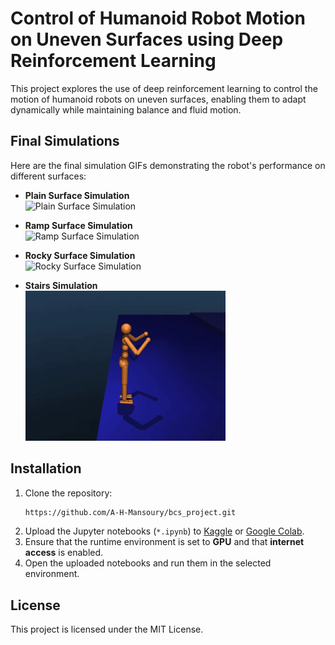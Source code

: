 # Control of Humanoid Robot Motion on Uneven Surfaces using Deep Reinforcement Learning

This project explores the use of deep reinforcement learning to control the motion of humanoid robots on uneven surfaces, enabling them to adapt dynamically while maintaining balance and fluid motion.

## Final Simulations

Here are the final simulation GIFs demonstrating the robot's performance on different surfaces:

- **Plain Surface Simulation**  
  ![Plain Surface Simulation](./assets/Final_Plain.gif)

- **Ramp Surface Simulation**  
  ![Ramp Surface Simulation](./assets/Final_Ramp.gif)

- **Rocky Surface Simulation**  
  ![Rocky Surface Simulation](./assets/Final_Rocky.gif)

- **Stairs Simulation**  
  ![Stairs Simulation](./assets/Final_Stairs.gif)

## Installation
1. Clone the repository:
    ```bash
    https://github.com/A-H-Mansoury/bcs_project.git
    ```
2. Upload the Jupyter notebooks (`*.ipynb`) to [Kaggle](https://www.kaggle.com/) or [Google Colab](https://colab.research.google.com/).
3. Ensure that the runtime environment is set to **GPU** and that **internet access** is enabled.
4. Open the uploaded notebooks and run them in the selected environment.

## License
This project is licensed under the MIT License.
